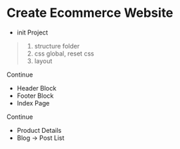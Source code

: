 # Create Ecommerce Website

- init Project

> 1. structure folder
> 2. css global, reset css
> 3. layout

Continue

- Header Block
- Footer Block
- Index Page

Continue

- Product Details
- Blog -> Post List

